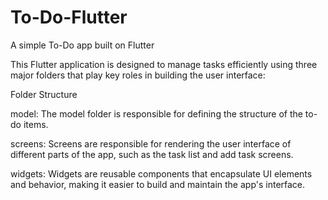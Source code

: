 # To-Do-Flutter
A simple To-Do app built on Flutter

This Flutter application is designed to manage tasks efficiently using three major folders that play key roles in building the user interface:

Folder Structure

model:
The model folder is responsible for defining the structure of the to-do items.

screens:
Screens are responsible for rendering the user interface of different parts of the app, such as the task list and add task screens.

widgets:
Widgets are reusable components that encapsulate UI elements and behavior, making it easier to build and maintain the app's interface.


